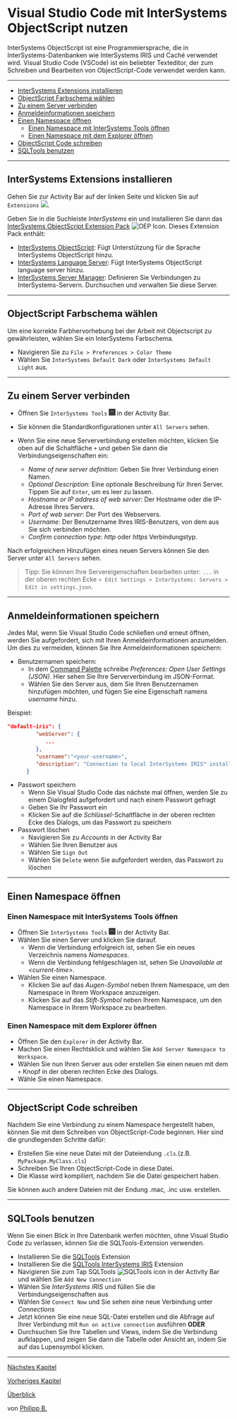 # Visual Studio Code mit InterSystems ObjectScript nutzen

InterSystems ObjectScript ist eine Programmiersprache, die in InterSystems-Datenbanken wie InterSystems IRIS und Caché verwendet wird. Visual Studio Code (VSCode) ist ein beliebter Texteditor, der zum Schreiben und Bearbeiten von ObjectScript-Code verwendet werden kann.

---

* [InterSystems Extensions installieren](#intersystems-extensions-installieren)
* [ObjectScript Farbschema wählen](#objectscript-farbschema-wählen)
* [Zu einem Server verbinden](#zu-einem-server-verbinden)
* [Anmeldeinformationen speichern](#anmeldeinformationen-speichern)
* [Einen Namespace öffnen](#einen-namespace-öffnen)
  * [Einen Namespace mit InterSystems Tools öffnen](#einen-namespace-mit-intersystems-tools-öffnen)
  * [Einen Namespace mit dem Explorer öffnen](#einen-namespace-mit-dem-explorer-öffnen)
* [ObjectScript Code schreiben](#objectscript-code-schreiben)
* [SQLTools benutzen](#sqltools-benutzen)

---

## InterSystems Extensions installieren

Gehen Sie zur Activity Bar auf der linken Seite und klicken Sie auf `Extensions` <img src = "https://i0.wp.com/www.phdata.io/wp-content/uploads/2021/06/VSCode-Extension-Icon-.png" tile = "Extensions Icon" width = "3%"/>.

Geben Sie in die Suchleiste *InterSystems* ein und installieren Sie dann das [InterSystems ObjectScript Extension Pack](https://marketplace.visualstudio.com/items?itemName=intersystems-community.objectscript-pack) <img src = "https://intersystems-community.gallerycdn.vsassets.io/extensions/intersystems-community/objectscript-pack/1.0.3/1612388253024/Microsoft.VisualStudio.Services.Icons.Default" title = "OEP Icon" width = "3%"/>. Dieses Extension Pack enthält:

* [InterSystems ObjectScript](https://marketplace.visualstudio.com/items?itemName=intersystems-community.vscode-objectscript): Fügt Unterstützung für die Sprache InterSystems ObjectScript hinzu.
* [InterSystems Language Server](https://marketplace.visualstudio.com/items?itemName=intersystems.language-server): Fügt InterSystems ObjectScript language server hinzu.
* [InterSystems Server Manager](https://marketplace.visualstudio.com/items?itemName=intersystems-community.servermanager): Definieren Sie Verbindungen zu InterSystems-Servern. Durchsuchen und verwalten Sie diese Server.

---

## ObjectScript Farbschema wählen

Um eine korrekte Farbhervorhebung bei der Arbeit mit Objectscript zu gewährleisten, wählen Sie ein InterSystems Farbschema.

* Navigieren Sie zu `File > Preferences > Color Theme`
* Wählen Sie `InterSystems Default Dark` oder `InterSystems Default Light` aus.

---

## Zu einem Server verbinden

* Öffnen Sie `InterSystems Tools` <img src = "../imgs/InterSystemsToolsIcon.png" title = "InterSystemsToolsIcon" width = "3%"/> in der Activity Bar.
* Sie können die Standardkonfigurationen unter `All Servers` sehen.
* Wenn Sie eine neue Serververbindung erstellen möchten, klicken Sie oben auf die Schaltfläche `+` und geben Sie dann die Verbindungseigenschaften ein:

  * *Name of new server definition*: Geben Sie Ihrer Verbindung einen Namen.
  * *Optional Description*: Eine optionale Beschreibung für Ihren Server. Tippen Sie auf `Enter`, um es leer zu lassen.
  * *Hostname or IP address of web server*: Der Hostname oder die IP-Adresse Ihres Servers.
  * *Port of web server*: Der Port des Webservers.
  * *Username*: Der Benutzername Ihres IRIS-Benutzers, von dem aus Sie sich verbinden möchten.
  * *Confirm connection type*: *http* oder *https* Verbindungstyp.

Nach erfolgreichem Hinzufügen eines neuen Servers können Sie den Server unter `All Servers` sehen.

> Tipp: Sie können Ihre Servereigenschaften bearbeiten unter: `...` in der oberen rechten Ecke `> Edit Settings > InterSystems: Servers > Edit in settings.json`.

---

## Anmeldeinformationen speichern

Jedes Mal, wenn Sie Visual Studio Code schließen und erneut öffnen, werden Sie aufgefordert, sich mit Ihren Anmeldeinformationen anzumelden. Um dies zu vermeiden, können Sie Ihre Anmeldeinformationen speichern:

* Benutzernamen speichern:
  * In dem [Command Palette](KeyboardShortcuts.md#command-palette) schreibe *Preferences: Open User Settings (JSON)*. Hier sehen Sie Ihre Serververbindung im JSON-Format.
  * Wählen Sie den Server aus, dem Sie Ihren Benutzernamen hinzufügen möchten, und fügen Sie eine Eigenschaft namens *username* hinzu.

Beispiel:

````json
"default~iris": {
         "webServer": {
            ...
         },
         "username":"<your-username>",
         "description": "Connection to local InterSystems IRIS™ installed with default settings."
      }
````

* Passwort speichern
  * Wenn Sie Visual Studio Code das nächste mal öffnen, werden Sie zu einem Dialogfeld aufgefordert und nach einem Passwort gefragt
  * Geben Sie Ihr Passwort ein
  * Klicken Sie auf die *Schlüssel*-Schaltfläche in der oberen rechten Ecke des Dialogs, um das Passwort zu speichern
* Passwort löschen
  * Navigieren Sie zu *Accounts* in der Activity Bar
  * Wählen Sie Ihren Benutzer aus
  * Wählen Sie `Sign Out`
  * Wählen Sie `Delete` wenn Sie aufgefordert werden, das Passwort zu löschen

---

## Einen Namespace öffnen

### Einen Namespace mit InterSystems Tools öffnen

* Öffnen Sie `InterSystems Tools` <img src = "../imgs/InterSystemsToolsIcon.png" title = "InterSystemsToolsIcon" width = "3%"/> in der Activity Bar.
* Wählen Sie einen Server und klicken Sie darauf.
  * Wenn die Verbindung erfolgreich ist, sehen Sie ein neues Verzeichnis namens *Namespaces*.
  * Wenn die Verbindung fehlgeschlagen ist, sehen Sie *Unavailable at \<current-time\>*.
* Wählen Sie einen Namespace.
  * Klicken Sie auf das *Augen-Symbol* neben Ihrem Namespace, um den Namespace in Ihrem Workspace anzuzeigen.
  * Klicken Sie auf das *Stift-Symbol* neben Ihrem Namespace, um den Namespace in Ihrem Workspace zu bearbeiten.

### Einen Namespace mit dem Explorer öffnen

* Öffnen Sie den `Explorer` in der Activity Bar.
* Machen Sie einen Rechtsklick und wählen Sie `Add Server Namespace to Workspace`.
* Wählen Sie nun Ihren Server aus oder erstellen Sie einen neuen mit dem `+` Knopf in der oberen rechten Ecke des Dialogs.
* Wähle Sie einen Namespace.

---

## ObjectScript Code schreiben

Nachdem Sie eine Verbindung zu einem Namespace hergestellt haben, können Sie mit dem Schreiben von ObjectScript-Code beginnen. Hier sind die grundlegenden Schritte dafür:

* Erstellen Sie eine neue Datei mit der Dateiendung `.cls`.(z.B.  `MyPackage.MyClass.cls`)
* Schreiben Sie Ihren ObjectScript-Code in diese Datei.
* Die Klasse wird kompiliert, nachdem Sie die Datei gespeichert haben.

Sie können auch andere Dateien mit der Endung .mac, .inc usw. erstellen.

---

## SQLTools benutzen

Wenn Sie einen Blick in Ihre Datenbank werfen möchten, ohne Visual Studio Code zu verlassen, können Sie die SQLTools-Extension verwenden.

* Installieren Sie die [SQLTools](https://marketplace.visualstudio.com/items?itemName=mtxr.sqltools) Extension
* Installieren Sie die [SQLTools InterSystems IRIS](https://marketplace.visualstudio.com/items?itemName=intersystems-community.sqltools-intersystems-driver) Extension
* Navigieren Sie zum Tap SQLTools <img src ="https://raw.githubusercontent.com/intersystems-community/sqltools-intersystems-driver/master/docs/assets/img/activitybar.png" title = "SQLTools icon"> in der Activity Bar und wählen Sie `Add New Connection`
* Wählen Sie *InterSystems IRIS* und füllen Sie die Verbindungseigenschaften aus
* Wählen Sie `Connect Now` und Sie sehen eine neue Verbindung unter *Connections*
* Jetzt können Sie eine neue SQL-Datei erstellen und die Abfrage auf Ihrer Verbindung mit `Run on active connection` ausführen
**ODER**
* Durchsuchen Sie Ihre Tabellen und Views, indem Sie die Verbindung aufklappen, und zeigen Sie dann die Tabelle oder Ansicht an, indem Sie auf das Lupensymbol klicken.

---

[Nächstes Kapitel](TipsForVsCode.md)

[Vorheriges Kapitel](GettingStartedWithVSCode.md)

[Überblick](../README.md)

von [Philipp B.](https://github.com/phil1436)
